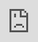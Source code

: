 ```yaml
---
layout: post
title: "오마이걸의 래퍼 미미가 MDR Studio 'It's PICKed'의 솔로 공연에서 빛을 발한다."
author: "Kpop News"
thumbnail: "https://www.allkpop.com/upload/2021/02/content/051454/thumb/1612554879_GhostWriter.jpg"
tags: 
---
```




<div class="video_wrapper" style="padding-top: 56.25%;">
    <iframe id="player" class="main_video" src="https://www.youtube.com/embed/VvZkqE4A0Vk" width="100%" height="100%" frameborder="0" allowfullscreen="" style="display: block !important; position: absolute; top: 0px; left: 0px; width: 100%; height: 100%;"></iframe>
</div>


오마이걸 래퍼 미미가 MDR Studio "It`s PICKed" 부문 솔로 공연에서 빛을 발한다.

얼마 전 MDR Studio는 한국 팬들이 스페셜 비디오에 출연하는 것을 다음으로 보고 싶은 아티스트를 결정할 수 있는 여론조사를 공유했다.

미미가 우승했고, 그 결과, 그녀는 인터뷰를 했고, 물론, 그녀의 핫랩 구절의 멋진 메들리 공연도 했다. 위의 비디오를 볼 수 있으며 다음은 타임스탬프입니다.

01:00 체크메이트
02:17 라운드 어라운드
02:53 16
03:13 트와일라잇
03:36 운명
4:16 컬러링 북
04:31 논스톱
05:27 러브오클락
06:42 인터뷰
12:31 누구세요?